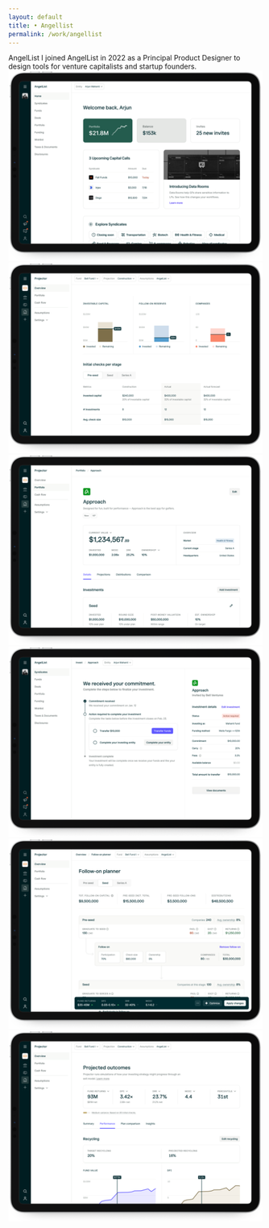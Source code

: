 ```yaml
---
layout: default 
title: • Angellist
permalink: /work/angellist
---
```


 <div class="col-8">
        <span class="title">AngelList</span>
        <span class="subtitle">I joined AngelList in 2022 as a Principal Product Designer to design tools for venture capitalists and startup founders.</span> 
    </div>

<section>
    <div class="col-8 gap-12">
        <img src="/img/work/angellist/01@2x.png" loading="lazy">
        <img src="/img/work/angellist/02@2x.png" loading="lazy">
        <img src="/img/work/angellist/03@2x.png" loading="lazy"> 
        <img src="/img/work/angellist/04@2x.png" loading="lazy">
        <img src="/img/work/angellist/05@2x.png" loading="lazy">
        <img src="/img/work/angellist/06@2x.png" loading="lazy">
    </div>
</section> 
